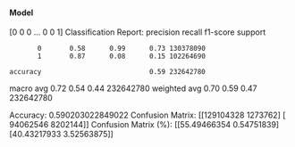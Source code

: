 #### Model
[0 0 0 ... 0 0 1]
Classification Report:
              precision    recall  f1-score   support

           0       0.58      0.99      0.73 130378090
           1       0.87      0.08      0.15 102264690

    accuracy                           0.59 232642780
   macro avg       0.72      0.54      0.44 232642780
weighted avg       0.70      0.59      0.47 232642780

Accuracy: 0.590203022849022
Confusion Matrix:
[[129104328   1273762]
 [ 94062546   8202144]]
Confusion Matrix (%):
[[55.49466354  0.54751839]
 [40.43217933  3.52563875]]
